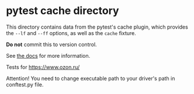 # pytest cache directory #

This directory contains data from the pytest's cache plugin,
which provides the `--lf` and `--ff` options, as well as the `cache` fixture.

**Do not** commit this to version control.

See [the docs](https://docs.pytest.org/en/stable/cache.html) for more information.



Tests for https://www.ozon.ru/

Attention! You need to change executable path to your driver's path in conftest.py file.
